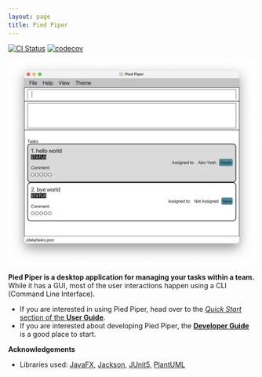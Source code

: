 ```yaml
---
layout: page
title: Pied Piper
---
```


[![CI Status](https://github.com/se-edu/addressbook-level3/workflows/Java%20CI/badge.svg)](https://github.com/AY2223S2-CS2103T-W15-3/tp/actions)
[![codecov](https://codecov.io/gh/se-edu/addressbook-level3/branch/master/graph/badge.svg)](https://codecov.io/gh/AY2223S2-CS2103T-W15-3/tp)

![Ui](images/Ui.png)

**Pied Piper is a desktop application for managing your tasks within a team.** While it has a GUI, most of the user interactions happen using a CLI (Command Line Interface).

* If you are interested in using Pied Piper, head over to the [_Quick Start_ section of the **User Guide**](UserGuide.html#quick-start).
* If you are interested about developing Pied Piper, the [**Developer Guide**](DeveloperGuide.html) is a good place to start.


**Acknowledgements**

* Libraries used: [JavaFX](https://openjfx.io/), [Jackson](https://github.com/FasterXML/jackson), [JUnit5](https://github.com/junit-team/junit5), [PlantUML](https://plantuml.com/)
